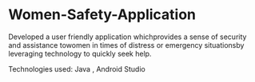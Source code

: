 # Women-Safety-Application

Developed a user friendly application whichprovides a sense of security and assistance towomen in times of distress or
emergency situationsby leveraging technology to quickly seek help.

Technologies used: Java , Android Studio
